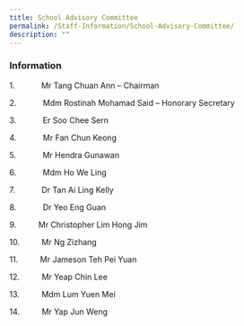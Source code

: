 ```yaml
---
title: School Advisory Committee
permalink: /Staff-Information/School-Advisory-Committee/
description: ""
---
```

### **Information**
1.            Mr Tang Chuan Ann – Chairman

2.            Mdm Rostinah Mohamad Said – Honorary Secretary

3.            Er Soo Chee Sern

4.            Mr Fan Chun Keong

5.            Mr Hendra Gunawan

6.            Mdm Ho We Ling

7.            Dr Tan Ai Ling Kelly

8.            Dr Yeo Eng Guan

9.          Mr Christopher Lim Hong Jim

10.          Mr Ng Zizhang

11.          Mr Jameson Teh Pei Yuan

12.          Mr Yeap Chin Lee

13.          Mdm Lum Yuen Mei

14.          Mr Yap Jun Weng
